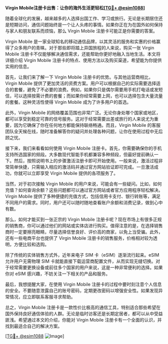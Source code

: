 **Virgin Mobile注册卡出售：让你的海外生活更轻松[[TG💪+ @esim1088](https://t.me/s/esim1088)]**

随着全球化的发展，越来越多的人选择出国工作、学习或旅行。无论是长期居住还是短期访问，通信问题始终是一个让人头疼的事情。如果你正在为在国外如何保持与家人和朋友联系而烦恼，那么 Virgin Mobile 注册卡可能正是你需要的答案。

Virgin Mobile 是一家全球知名的移动通信品牌，以其灵活的服务和实惠的价格赢得了众多用户的青睐。对于那些即将踏上异国旅程的人来说，购买一张 Virgin Mobile 注册卡不仅能够解决通信需求，还能帮助你更好地融入当地生活。本文将详细介绍 Virgin Mobile 注册卡的特点、使用方法以及购买渠道，希望能为你提供实用的信息。

首先，让我们来了解一下 Virgin Mobile 注册卡的优势。与其他运营商相比，Virgin Mobile 提供了更加灵活的资费方案。用户可以根据自己的实际需要选择适合的套餐，避免了不必要的浪费。例如，如果你只是偶尔需要用手机打电话或发短信，可以选择按需计费的套餐；而如果你经常需要上网，也可以选择包含大量流量的套餐。这种灵活性使得 Virgin Mobile 成为了许多用户的首选。

此外，Virgin Mobile 的网络覆盖范围也非常广泛。无论你身处哪个国家或地区，都可以享受到稳定可靠的信号服务。这对于经常需要出差或旅行的人来说尤为重要，因为它确保了你在任何地方都能保持联络畅通。而且，Virgin Mobile 的客服团队全天候在线，随时准备解答你的疑问并处理各种问题，让你在使用过程中无后顾之忧。

接下来，我们来看看如何使用 Virgin Mobile 注册卡。首先，你需要确保你的手机支持所选国家的频段。大多数现代智能手机都兼容多种频段，但最好提前确认一下。然后，按照说明书上的步骤激活注册卡即可开始使用。一般来说，激活过程非常简单快捷，只需输入相应的激活码并通过官方网站验证即可完成。一旦激活成功，你就可以立即享受 Virgin Mobile 提供的各项服务了。

当然，对于初次接触 Virgin Mobile 的用户来说，可能会有一些疑问。比如，如何充值？如何查询余额？这些问题都可以通过官方网站或者官方应用程序轻松解决。Virgin Mobile 提供了多种便捷的充值方式，包括信用卡支付、银行转账等，满足不同用户的需求。同时，用户还可以随时随地查看账户余额和消费记录，做到心中有数。

那么，如何才能买到一张正宗的 Virgin Mobile 注册卡呢？现在市场上有很多正规的销售商，你可以通过他们的网站或实体店进行购买。值得注意的是，在选择销售商时一定要擦亮眼睛，尽量选择信誉良好、评价高的商家，以免上当受骗。此外，还有一些电商平台也提供了 Virgin Mobile 注册卡的销售服务，价格相对较为透明，方便比较和选购。

除了传统的实体销售方式外，近年来电子 SIM 卡（eSIM）逐渐流行起来。eSIM 允许用户无需物理 SIM 卡就能直接下载运营商配置文件，从而实现无缝切换。对于经常需要更换设备或前往多个国家的用户来说，这是一种非常便利的选择。如果你对 eSIM 感兴趣，不妨关注一下相关的产品和服务。

最后，我想提醒大家，在使用 Virgin Mobile 注册卡的过程中要时刻注意个人信息的安全。不要随意泄露自己的账号密码，定期更改密码以增强安全性。如果发现异常情况，应立即联系客服寻求帮助。

总之，Virgin Mobile 注册卡是一款性价比极高的通信工具，特别适合那些希望在国外保持良好通信体验的人群。无论是临时访客还是长期定居者，都可以从中受益匪浅。希望通过本文的介绍，你能对 Virgin Mobile 注册卡有一个全面的认识，并找到最适合自己的解决方案。

[[TG💪+ @esim1088](https://t.me/s/esim1088) ![Image](https://i.postimg.cc/4NQfJmqS/Snipaste-2025-05-13-00-14-12.png)]